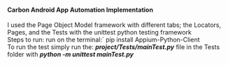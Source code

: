 #### **Carbon Android App Automation Implementation**

I used the Page Object Model framework with different tabs; the Locators, Pages, and the Tests
with the unittest python testing framework\
Steps to run: run on the terminal:`
pip install Appium-Python-Client\
To run the test simply run the: **_project/Tests/mainTest.py_** file in the Tests folder
with **_python -m unittest mainTest.py_**

